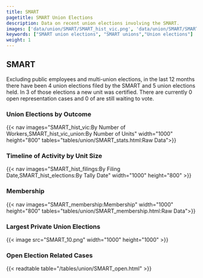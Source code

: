```yaml
---
title: SMART
pagetitle: SMART Union Elections
description: Data on recent union elections involving the SMART.
images: ['data/union/SMART/SMART_hist_vic.png', 'data/union/SMART/SMART_hist_size.png', 'data/union/SMART/SMART_10.png']
keywords: ["SMART union elections", "SMART unions","Union elections"]
weight: 1
---
```

##  SMART

Excluding public employees and multi-union elections, in the last 12 months there have been 4 union elections filed by the SMART and 5 union elections held. In 3 of those elections a new unit was certified. There are currently 0 open representation cases and 0 of are still waiting to vote.

### Union Elections by Outcome
{{< nav images="SMART_hist_vic:By Number of Workers,SMART_hist_vic_union:By Number of Units" width="1000" height="800" tables="tables/union/SMART_stats.html:Raw Data">}}

### Timeline of Activity by Unit Size
{{< nav images="SMART_hist_filings:By Filing Date,SMART_hist_elections:By Tally Date" width="1000" height="800" >}}

### Membership
{{< nav images="SMART_membership:Membership" width="1000" height="800" tables="tables/union/SMART_membership.html:Raw Data">}}

### Largest Private Union Elections
{{< image src="SMART_10.png" width="1000" height="1000"  >}}

### Open Election Related Cases
{{< readtable table="/tables/union/SMART_open.html" >}}

